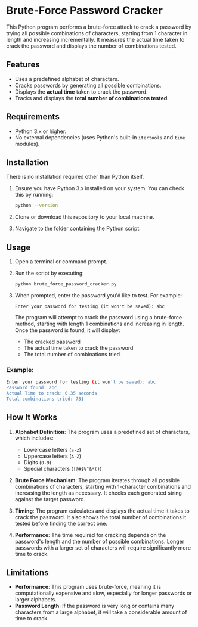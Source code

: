 # Brute-Force Password Cracker

This Python program performs a brute-force attack to crack a password by trying all possible combinations of characters, starting from 1 character in length and increasing incrementally. It measures the actual time taken to crack the password and displays the number of combinations tested.

## Features

- Uses a predefined alphabet of characters.
- Cracks passwords by generating all possible combinations.
- Displays the **actual time** taken to crack the password.
- Tracks and displays the **total number of combinations tested**.

## Requirements

- Python 3.x or higher.
- No external dependencies (uses Python's built-in `itertools` and `time` modules).

## Installation

There is no installation required other than Python itself.

1. Ensure you have Python 3.x installed on your system. You can check this by running:

   ```bash
   python --version
   ```

2. Clone or download this repository to your local machine.

3. Navigate to the folder containing the Python script.

## Usage

1. Open a terminal or command prompt.
2. Run the script by executing:

   ```bash
   python brute_force_password_cracker.py
   ```

3. When prompted, enter the password you'd like to test. For example:

   ```
   Enter your password for testing (it won't be saved): abc
   ```

   The program will attempt to crack the password using a brute-force method, starting with length 1 combinations and increasing in length. Once the password is found, it will display:

   - The cracked password
   - The actual time taken to crack the password
   - The total number of combinations tried

### Example:

```bash
Enter your password for testing (it won't be saved): abc
Password found: abc
Actual Time to crack: 0.35 seconds
Total combinations tried: 731
```

## How It Works

1. **Alphabet Definition**: The program uses a predefined set of characters, which includes:
   - Lowercase letters (`a-z`)
   - Uppercase letters (`A-Z`)
   - Digits (`0-9`)
   - Special characters (`!@#$%^&*()`)

2. **Brute Force Mechanism**: The program iterates through all possible combinations of characters, starting with 1-character combinations and increasing the length as necessary. It checks each generated string against the target password.

3. **Timing**: The program calculates and displays the actual time it takes to crack the password. It also shows the total number of combinations it tested before finding the correct one.

4. **Performance**: The time required for cracking depends on the password's length and the number of possible combinations. Longer passwords with a larger set of characters will require significantly more time to crack.

## Limitations

- **Performance**: This program uses brute-force, meaning it is computationally expensive and slow, especially for longer passwords or larger alphabets.
- **Password Length**: If the password is very long or contains many characters from a large alphabet, it will take a considerable amount of time to crack.
